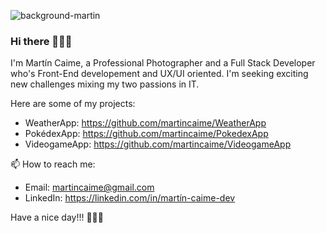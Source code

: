 ![background-martin](https://user-images.githubusercontent.com/77156341/128243538-09bca13b-22e2-44df-b5ce-317b5b64f5e9.png)
### Hi there 👋👋👋

I'm Martín Caime, a Professional Photographer and a Full Stack Developer who's Front-End developement and UX/UI oriented. I'm seeking exciting new challenges mixing my two passions in IT.

Here are some of my projects:

- WeatherApp: https://github.com/martincaime/WeatherApp
- PokédexApp: https://github.com/martincaime/PokedexApp
- VideogameApp: https://github.com/martincaime/VideogameApp

📫 How to reach me:

- Email: martincaime@gmail.com
- LinkedIn: https://linkedin.com/in/martín-caime-dev
                    
Have a nice day!!! 👋👋👋
